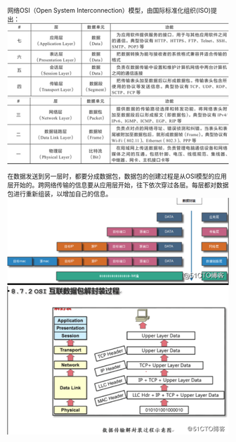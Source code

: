 网络OSI（Open System Interconnection）模型，由国际标准化组织(ISO)提出：
![OSI网络模型-1](https://github.com/xiaoyuge/Tech-Notes/blob/main/%E4%BA%92%E8%81%94%E7%BD%91%E7%BD%91%E7%BB%9C%E6%9E%B6%E6%9E%84/resources/OSI-1.png)\
![OSI网络模型-2](https://github.com/xiaoyuge/Tech-Notes/blob/main/%E4%BA%92%E8%81%94%E7%BD%91%E7%BD%91%E7%BB%9C%E6%9E%B6%E6%9E%84/resources/OSI-2.png)

在数据发送到另一层时，都要分成数据包，数据包的创建过程是从OSI模型的应用层开始的。跨网络传输的信息要从应用层开始，往下依次穿过各层。每层都对数据包进行重新组装，以增加自己的信息。
![OSI-package](https://github.com/xiaoyuge/Tech-Notes/blob/main/%E4%BA%92%E8%81%94%E7%BD%91%E7%BD%91%E7%BB%9C%E6%9E%B6%E6%9E%84/resources/OSI-package.png)\
![OSI-unpackage](https://github.com/xiaoyuge/Tech-Notes/blob/main/%E4%BA%92%E8%81%94%E7%BD%91%E7%BD%91%E7%BB%9C%E6%9E%B6%E6%9E%84/resources/OSI-unpackage.png)




